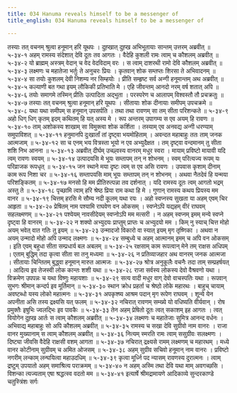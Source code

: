 ```yaml
---
title: 034 Hanuma reveals himself to be a messenger of
title_english: 034 Hanuma reveals himself to be a messenger of

---
```

<div class="audioEmbed"  caption="श्रीराम-हरिसीताराममूर्ति-घनपाठिभ्यां वचनम्" src="https://archive.org/download/Ramayana-recitation-Sriram-harisItArAmamUrti-Ghanapaati-v2/Kanda_5/Kanda_5_SK-034-Hanuma_reveals_himself_to_be_a_messenger_of.mp3"></div>
तस्याः तत् वचनम् श्रुत्वा हनूमान् हरि यूथपः ।  
दुह्खात् दुह्ख अभिभूतायाः सान्तम् उत्तरम् अब्रवीत् ॥ ५-३४-१  
अहम् रामस्य संदेशात् देवि दूतः तव आगतः ।  
वैदेहि कुशली रामः त्वाम् च कौशलम् अब्रवीत् ॥ ५-३४-२  
यो ब्राह्मम् अस्त्रम् वेदान् च वेद वेदविदाम् वरः ।  
स त्वाम् दाशरथी रामो देवि कौशलम् अब्रवीत् ॥ ५-३४-३  
लक्ष्मणः च महातेजा भर्तुः ते अनुचरः प्रियः ।  
कृतवान् शोक सम्तप्तः शिरसा ते अभिवादनम् ॥ ५-३४-४  
सा तयोः कुशलम् देवी निशम्य नर सिम्हयोः ।  
प्रीति सम्हृष्ट सर्व अन्गी हनूमान्तम् अथ अब्रवीत् ॥ ५-३४-५  
कल्याणी बत गथा इयम् लौकिकी प्रतिभाति मे ।  
एहि जीवन्तम् आनदो नरम् वर्ष शतात् अपि ॥ ५-३४-६  
तयोः समागमे तस्मिन् प्रीतिः उत्पादिता अद्भुता ।  
परस्परेण च आलापम् विश्वस्तौ तौ प्रचक्रतुः ॥ ५-३४-७  
तस्याः तत् वचनम् श्रुत्वा हनूमान् हरि यूथपः ।  
सीतायाः शोक दीनायाः समीपम् उपचक्रमे ॥ ५-३४-८  
यथा यथा समीपम् स हनूमान् उपसर्पति ।  
तथा तथा रावणम् सा तम् सीता परिशन्कते ॥ ५-३४-९  
अहो धिग् धिग् कृतम् इदम् कथितम् हि यत् अस्य मे ।  
रूप अन्तरम् उपागम्य स एव अयम् हि रावणः ॥ ५-३४-१०  
ताम् अशोकस्य शाखाम् सा विमुक्त्वा शोक कर्शिता ।  
तस्याम् एव अनवद्य अन्गी धरण्याम् समुपाविशत् ॥ ५-३४-११  
हनुमानपि दुःखार्तां तां दृष्ट्वा भयमोहिताम् ।  
अवन्दत महाबाहुः ततः ताम् जनक आत्मजाम् ॥ ५-३४-१२  
सा च एनम् भय वित्रस्ता भूयो न एव अभ्युदैक्षत ।  
तम् दृष्ट्वा वन्दमानम् तु सीता शशि निभ आनना ॥ ५-३४-१३  
अब्रवीत् दीर्घम् उच्छ्वस्य वानरम् मधुर स्वरा ।  
मायाम् प्रविष्टो मायावी यदि त्वम् रावणः स्वयम् ॥ ५-३४-१४  
उत्पादयसि मे भूयः सम्तापम् तन् न शोभनम् ।  
स्वम् परित्यज्य रूपम् यः परिव्राजक रूपधृत् ॥ ५-३४-१५  
जन स्थाने मया दृष्टः त्वम् स एव असि रावणः ।  
उपवास कृशाम् दीनाम् काम रूप निशा चर ॥ ५-३४-१६  
सम्तापयसि माम् भूयः सम्तापम् तन् न शोभनम् ।  
अथवा नैतदेवं हि यन्मया परिशङ्कितम् ॥ ५-३४-१७  
मनसो हि मम प्रीतिरुत्पन्ना तव दर्शनात् ।  
यदि रामस्य दूतः त्वम् आगतो भद्रम् अस्तु ते ॥ ५-३४-१८  
पृच्छामि त्वाम् हरि श्रेष्ठ प्रिया राम कथा हि मे ।  
गुणान् रामस्य कथय प्रियस्य मम वानर ॥ ५-३४-१९  
चित्तम् हरसि मे सौम्य नदी कूलम् यथा रयः ।  
अहो स्वप्नस्य सुखता या अहम् एवम् चिर आहृता ॥ ५-३४-२०  
प्रेषितम् नाम पश्यामि राघवेण वन ओकसम् ।  
स्वप्नेऽपि यद्यहम् वीरं राघवम् सहलक्ष्मणम् ॥ ५-३४-२१  
पश्येयम् नावसीदेयम् स्वप्नोऽपि मम मत्सरी ।  
न अहम् स्वप्नम् इमम् मन्ये स्वप्ने दृष्ट्वा हि वानरम् ॥ ५-३४-२२  
न शक्यो अभ्युदयः प्राप्तुम् प्राप्तः च अभ्युदयो मम ।  
किम् नु स्याच् चित्त मोहो अयम् भवेत् वात गतिः तु इयम् ॥ ५-३४-२३  
उन्मादजो विकारो वा स्यात् इयम् मृग तृष्णिका ।  
अथवा न अयम् उन्मादो मोहो अपि उन्माद लक्ष्मणः ॥ ५-३४-२४  
सम्बुध्ये च अहम् आत्मानम् इमम् च अपि वन ओकसम् ।  
इति एवम् बहुधा सीता सम्प्रधार्य बल अबलम् ॥ ५-३४-२५  
रक्षसाम् काम रूपत्वान् मेने तम् राक्षस अधिपम् ।  
एताम् बुद्धिम् तदा कृत्वा सीता सा तनु मध्यमा ॥ ५-३४-२६  
न प्रतिव्याजहार अथ वानरम् जनक आत्मजा ।  
सीतायाः चिन्तितम् बुद्ध्वा हनूमान् मारुत आत्मजः ॥ ५-३४-२७  
श्रोत्र अनुकूलैः वचनैः तदा ताम् सम्प्रहर्षयत् ।  
आदित्य इव तेजस्वी लोक कान्तः शशी यथा ॥ ५-३४-२८  
राजा सर्वस्य लोकस्य देवो वैश्रवणो यथा ।  
विक्रमेण उपपन्नः च यथा विष्णुः महायशाः ॥ ५-३४-२९  
सत्य वादी मधुर वाग् देवो वाचस्पतिः यथा ।  
रूपवान् सुभगः श्रीमान् कन्दर्प इव मूर्तिमान् ॥ ५-३४-३०  
स्थान क्रोध प्रहर्ता च श्रेष्ठो लोके महारथः ।  
बाहुच् चायाम् अवष्टब्धो यस्य लोको महात्मनः ॥ ५-३४-३१  
अपकृश्ष्य आश्रम पदान् मृग रूपेण राघवम् ।  
शून्ये येन अपनीता असि तस्य द्रक्ष्यसि यत् फलम् ॥ ५-३४-३२  
नचिरात् रावणम् सम्ख्ये यो वधिष्यति वीर्यवान् ।  
रोष प्रमुक्तैः इषुभिः ज्वलद्भिः इव पावकैः ॥ ५-३४-३३  
तेन अहम् प्रेषितो दूतः त्वत् सकाशम् इह आगतः ।  
त्वत् वियोगेन दुह्ख आर्तः स त्वाम् कौशलम् अब्रवीत् ॥ ५-३४-३४  
लक्ष्मणः च महातेजाः सुमित्र आनन्द वर्धनः ।  
अभिवाद्य महाबाहुः सो अपि कौशलम् अब्रवीत् ॥ ५-३४-३५  
रामस्य च सखा देवि सुग्रीवो नाम वानरः ।  
राजा वानर मुख्यानाम् स त्वाम् कौशलम् अब्रवीत् ॥ ५-३४-३६  
नित्यम् स्मरति रामः त्वाम् ससुग्रीवः सलक्ष्मणः ।  
दिष्ट्या जीवसि वैदेहि राक्षसी वशम् आगता ॥ ५-३४-३७  
नचिरात् द्रक्ष्यसे रामम् लक्ष्मणम् च महारथम् ।  
मध्ये वानर कोटीनाम् सुग्रीवम् च अमित ओजसम् ॥ ५-३४-३८  
अहम् सुग्रीव सचिवो हनूमान् नाम वानरः ।  
प्रविष्टो नगरीम् लन्काम् लन्घयित्वा महाउदधिम् ॥ ५-३४-३९  
कृत्वा मूर्ध्नि पद न्यासम् रावणस्य दुरात्मनः ।  
त्वाम् द्रष्टुम् उपयातो अहम् समाश्रित्य पराक्रमम् ॥ ५-३४-४०  
न अहम् अस्मि तथा देवि यथा माम् अवगच्छसि ।  
विशन्का त्यज्यताम् एषा श्रद्धत्स्व वदतो मम ॥ ५-३४-४१  
इत्यार्षे श्रीमद्रामायणे आदिकाव्ये सुन्दरकाण्डे चतुस्त्रिंशः सर्गः